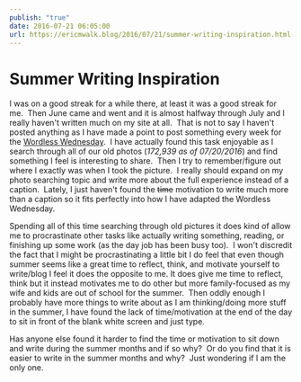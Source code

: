 ```yaml
---
publish: "true"
date: 2016-07-21 06:05:00
url: https://ericmwalk.blog/2016/07/21/summer-writing-inspiration.html
---
```


# Summer Writing Inspiration

I was on a good streak for a while there, at least it was a good streak for me.  Then June came and went and it is almost halfway through July and I really haven't written much on my site at all.  That is not to say I haven't posted anything as I have made a point to post something every week for the <a href="hhttps://ericmwalk.blog/categories/wordless-wednesday/">Wordless Wednesday</a>.  I have actually found this task enjoyable as I search through all of our old photos (<em>172,939 as of 07/20/2016</em>) and find something I feel is interesting to share.  Then I try to remember/figure out where I exactly was when I took the picture.  I really should expand on my photo searching topic and write more about the full experience instead of a caption.  Lately, I just haven't found the <del>time</del> motivation to write much more than a caption so it fits perfectly into how I have adapted the Wordless Wednesday.

Spending all of this time searching through old pictures it does kind of allow me to procrastinate other tasks like actually writing something, reading, or finishing up some work (as the day job has been busy too).  I won't discredit the fact that I might be procrastinating a little bit I do feel that even though summer seems like a great time to reflect, think, and motivate yourself to write/blog I feel it does the opposite to me. It does give me time to reflect, think but it instead motivates me to do other but more family-focused as my wife and kids are out of school for the summer.  Then oddly enough I probably have more things to write about as I am thinking/doing more stuff in the summer, I have found the lack of time/motivation at the end of the day to sit in front of the blank white screen and just type.

Has anyone else found it harder to find the time or motivation to sit down and write during the summer months and if so why?  Or do you find that it is easier to write in the summer months and why?  Just wondering if I am the only one.
